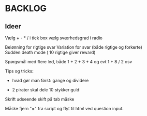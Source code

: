 # BACKLOG

## Ideer

Vælg + - * / i tick box
vælg sværhedsgrad i radio

Belønning for rigtige svar
Variation for svar (både rigtige og forkerte)
Sudden death mode ( 10 rigtige giver reward)

Spørgsmål med flere led, både 1 + 2 + 3 + 4 og evt 1 + 8 / 2 osv

Tips og tricks:

* hvad gør man først: gange og dividere

* 2 pirater skal dele 10 stykker guld


Skrift udseende skift på tab måske

Måske fjern "=" fra script og flyt til html ved question input.